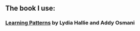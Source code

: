 ## The book I use:

### [Learning Patterns](https://www.goodreads.com/book/show/59862682-learning-patterns) by Lydia Hallie and Addy Osmani
